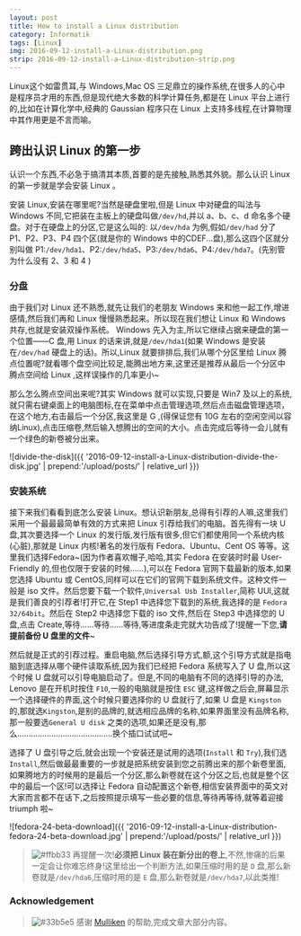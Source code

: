 ```yaml
---
layout: post
title: How to install a Linux distribution
category: Informatik
tags: [Linux]
img: 2016-09-12-install-a-Linux-distribution.png
strip: 2016-09-12-install-a-Linux-distribution-strip.png
---
```


Linux这个如雷贯耳,与 Windows,Mac OS 三足鼎立的操作系统,在很多人的心中是程序员才用的东西,但是现代绝大多数的科学计算任务,都是在 Linux 平台上进行的,比如在计算化学中,经典的 Gaussian 程序只在 Linux 上支持多线程,在计算物理中其作用更是不言而喻。

## 跨出认识 Linux 的第一步
认识一个东西,不必急于搞清其本质,首要的是先接触,熟悉其外貌。那么认识 Linux 的第一步就是学会安装 Linux 。

安装 Linux,安装在哪里呢?当然是硬盘里啦,但是 Linux 中对硬盘的叫法与 Windows 不同,它把装在主板上的硬盘叫做`/dev/hd`,并以 a、b、c、d 命名多个硬盘。对于在硬盘上的分区,它是这么叫的: 以`/dev/hda` 为例,假如`/dev/had` 分了 P1、P2、P3、P4 四个区(就是你的 Windows 中的CDEF...盘),那么这四个区就分别叫做 P1:`/dev/hda1`、P2:`/dev/hda5`、P3:`/dev/hda6`、P4:`/dev/hda7`。(先别管为什么没有 2、3 和 4 )

### 分盘
由于我们对 Linux 还不熟悉,就先让我们的老朋友 Windows 来和他一起工作,增进感情,然后我们再和 Linux 慢慢熟悉起来。所以现在我们想让 Linux 和 Windows 共存,也就是安装双操作系统。 Windows 先入为主,所以它继续占据来硬盘的第一个位置——C 盘,用 Linux 的话来讲,就是`/dev/hda1`(如果 Windows 是安装在`/dev/had` 硬盘上的话)。所以,Linux 就要排排后,我们从哪个分区里给 Linux 腾点位置呢?就看哪个盘空间比较足,能腾出地方来,这里还是推荐从最后一个分区中腾点空间给 Linux ,这样误操作的几率更小~

那么怎么腾点空间出来呢?其实 Windows 就可以实现,只要是 Win7 及以上的系统,就只需右键桌面上的电脑图标,在在菜单中点击管理选项,然后点击磁盘管理选项，在这个地方,右击最后一个分区,我这里是 G ,(得保证您有 10G 左右的空闲空间以容纳Linux),点击压缩卷,然后输入想腾出的空间的大小。点击完成后等待一会儿就有一个绿色的新卷被分出来。

![divide-the-disk]({{ '2016-09-12-install-a-Linux-distribution-divide-the-disk.jpg' | prepend:'/upload/posts/' | relative_url }})

### 安装系统
接下来我们看看到底怎么安装 Linux。想认识新朋友,总得有引荐的人嘛,这里我们采用一个最最最简单有效的方式来把 Linux 引荐给我们的电脑。首先得有一块 U 盘,其次要选择一个 Linux 的发行版,发行版有很多,但它们都使用同一个系统内核(心脏),那就是 Linux 内核!著名的发行版有 Fedora、Ubuntu、Cent OS 等等。这里我们选择Fedora~(因为作者喜欢帽子,哈哈,其实 Fedora 在安装时时最 User-Friendly 的,但也仅限于安装的时候......),可以在 Fedora 官网下载最新的版本,如果您选择 Ubuntu 或 CentOS,同样可以在它们的官网下载到系统文件。这种文件一般是 iso 文件。然后您要下载一个软件,`Universal Usb Installer`,简称 UUI,这就是我们善良的引荐者!打开它,在 Step1 中选择您下载到的系统,我选择的是 `Fedora 32/64bit`。然后在 Step2 中选择您下载的 iso 文件,然后在 Step3 中选择您的 U 盘,点击 Create,等待......等待......等待,等进度条走完就大功告成了!提醒一下您,**请提前备份 U 盘里的文件**~

然后就是正式的引荐过程。重启电脑,然后选择引导方式,额,这个引导方式就是指电脑到底选择从哪个硬件读取系统,因为我们已经把 Fedora 系统写入了 U 盘,所以这个时候 U 盘就可以引导电脑启动了。但是,不同的电脑有不同的选择引导的办法, Lenovo 是在开机时按住 `F10`,一般的电脑就是按住 `ESC` 键,这样做之后会,屏幕显示一个选择硬件的界面,这个时候只要选择你的 U 盘就行了,如果 U 盘是 `Kingston` 的,那就选`Kingston`,是别的品牌的,就选相应品牌的名称,如果界面里没有品牌名称,那一般要选`General U disk` 之类的选项,如果还是没有,那么..........................................换个插口试试吧~

选择了 U 盘引导之后,就会出现一个安装还是试用的选项(`Install` 和 `Try`),我们选`Install`,然后做最最重要的一步就是把系统安装到您之前腾出来的那个新卷里面,如果腾地方的时候用的是最后一个分区,那么新卷就在这个分区之后,也就是整个区中的最后一个区!可以选择让 Fedora 自动配置这个新卷,相信安装界面中的英文对大家而言都不在话下,之后按照提示填写一些必要的信息,等待再等待,就等着迎接 triumph 啦~

![fedora-24-beta-download]({{ '2016-09-12-install-a-Linux-distribution-fedora-24-beta-download.jpg' | prepend:'/upload/posts/' | relative_url }})

> ![#ffbb33](https://placehold.it/15/ffbb33/000000?text=+) 再提醒一次!**必须把 Linux 装在新分出的卷上**,不然,惨痛的后果一定会让你难忘终身!这里给出一个判断方法,如果压缩时用的是 `D` 盘,那么新卷就是`/dev/hda6`,压缩时用的是 `E` 盘,那么新卷就是`/dev/hda7`,以此类推!

### Acknowledgement
> ![#33b5e5](https://placehold.it/15/33b5e5/000000?text=+) 感谢 [Mulliken](https://mulliken.github.io) 的帮助,完成文章大部分内容。
